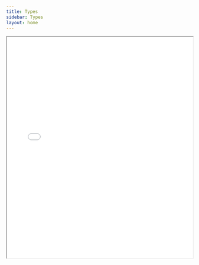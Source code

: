 ```yaml
---
title: Types
sidebar: Types
layout: home
---
```


<iframe src="MAG_Character_Types.pdf" width="100%" height="600px">
  <p>Your browser does not support embedded PDFs. You can download it <a href="MAG_Character_Types.pdf">here</a>.</p>
</iframe>
